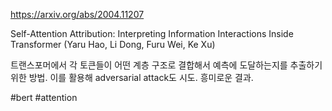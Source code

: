 https://arxiv.org/abs/2004.11207

Self-Attention Attribution: Interpreting Information Interactions Inside
  Transformer (Yaru Hao, Li Dong, Furu Wei, Ke Xu)

트랜스포머에서 각 토큰들이 어떤 계층 구조로 결합해서 예측에 도달하는지를 추출하기 위한 방법. 이를 활용해 adversarial attack도 시도. 흥미로운 결과.

#bert #attention 